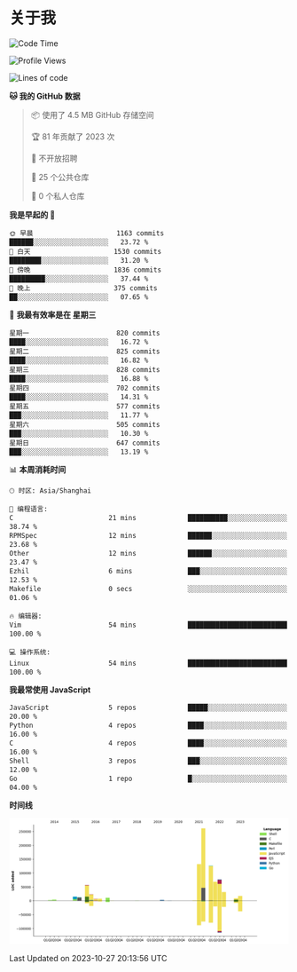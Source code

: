 # 关于我

<!--START_SECTION:waka-->
![Code Time](http://img.shields.io/badge/Code%20Time-813%20hrs%2026%20mins-blue)

![Profile Views](http://img.shields.io/badge/%E4%B8%AA%E4%BA%BA%E8%B5%84%E6%96%99%E8%A7%82%E7%9C%8B%E6%AC%A1%E6%95%B0-0-blue)

![Lines of code](https://img.shields.io/badge/%E4%BB%8E%E3%80%8CHello%20World%E3%80%8D%E8%B5%B7%E6%88%91%E5%B7%B2%E7%BB%8F%E5%86%99%E4%BA%86-859.8%20thousand%20%E8%A1%8C%E4%BB%A3%E7%A0%81-blue)

**🐱 我的 GitHub 数据** 

> 📦  使用了 4.5 MB GitHub 存储空间 
 > 
> 🏆 81 年贡献了 2023 次
 > 
> 🚫 不开放招聘
 > 
> 📜 25 个公共仓库 
 > 
> 🔑 0 个私人仓库 
 > 
**我是早起的 🐤** 

```text
🌞 早晨                     1163 commits        ██████░░░░░░░░░░░░░░░░░░░   23.72 % 
🌆 白天                     1530 commits        ████████░░░░░░░░░░░░░░░░░   31.20 % 
🌃 傍晚                     1836 commits        █████████░░░░░░░░░░░░░░░░   37.44 % 
🌙 晚上                     375 commits         ██░░░░░░░░░░░░░░░░░░░░░░░   07.65 % 
```
📅 **我最有效率是在 星期三** 

```text
星期一                      820 commits         ████░░░░░░░░░░░░░░░░░░░░░   16.72 % 
星期二                      825 commits         ████░░░░░░░░░░░░░░░░░░░░░   16.82 % 
星期三                      828 commits         ████░░░░░░░░░░░░░░░░░░░░░   16.88 % 
星期四                      702 commits         ████░░░░░░░░░░░░░░░░░░░░░   14.31 % 
星期五                      577 commits         ███░░░░░░░░░░░░░░░░░░░░░░   11.77 % 
星期六                      505 commits         ███░░░░░░░░░░░░░░░░░░░░░░   10.30 % 
星期日                      647 commits         ███░░░░░░░░░░░░░░░░░░░░░░   13.19 % 
```


📊 **本周消耗时间** 

```text
🕑︎ 时区: Asia/Shanghai

💬 编程语言: 
C                        21 mins             ██████████░░░░░░░░░░░░░░░   38.74 % 
RPMSpec                  12 mins             ██████░░░░░░░░░░░░░░░░░░░   23.68 % 
Other                    12 mins             ██████░░░░░░░░░░░░░░░░░░░   23.47 % 
Ezhil                    6 mins              ███░░░░░░░░░░░░░░░░░░░░░░   12.53 % 
Makefile                 0 secs              ░░░░░░░░░░░░░░░░░░░░░░░░░   01.06 % 

🔥 编辑器: 
Vim                      54 mins             █████████████████████████   100.00 % 

💻 操作系统: 
Linux                    54 mins             █████████████████████████   100.00 % 
```

**我最常使用 JavaScript** 

```text
JavaScript               5 repos             █████░░░░░░░░░░░░░░░░░░░░   20.00 % 
Python                   4 repos             ████░░░░░░░░░░░░░░░░░░░░░   16.00 % 
C                        4 repos             ████░░░░░░░░░░░░░░░░░░░░░   16.00 % 
Shell                    3 repos             ███░░░░░░░░░░░░░░░░░░░░░░   12.00 % 
Go                       1 repo              █░░░░░░░░░░░░░░░░░░░░░░░░   04.00 % 
```



**时间线**

![Lines of Code chart](https://raw.githubusercontent.com/Arondight/Arondight/master/assets/bar_graph.png)


 Last Updated on 2023-10-27 20:13:56 UTC
<!--END_SECTION:waka-->
